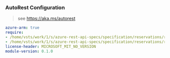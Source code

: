 ### AutoRest Configuration

> see https://aka.ms/autorest

``` yaml
azure-arm: true
require:
- /home/vsts/work/1/s/azure-rest-api-specs/specification/reservations/resource-manager/readme.md
- /home/vsts/work/1/s/azure-rest-api-specs/specification/reservations/resource-manager/readme.go.md
license-header: MICROSOFT_MIT_NO_VERSION
module-version: 0.1.0

```